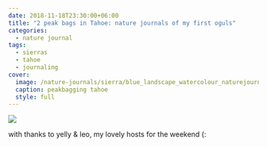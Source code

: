 ```yaml
---
date: 2018-11-18T23:30:00+06:00
title: "2 peak bags in Tahoe: nature journals of my first oguls"
categories:
  - nature journal
tags:
  - sierras
  - tahoe
  - journaling
cover:
  image: /nature-journals/sierra/blue_landscape_watercolour_naturejournal_22.png
  caption: peakbagging tahoe
  style: full
---
```


![](../sierra/blue_landscape_watercolour_naturejournal_22.png)

with thanks to yelly & leo, my lovely hosts for the weekend (:
